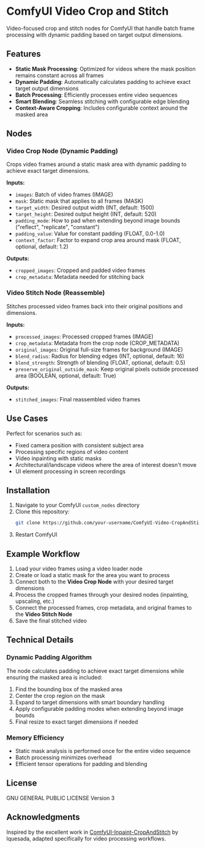 # ComfyUI Video Crop and Stitch

Video-focused crop and stitch nodes for ComfyUI that handle batch frame processing with dynamic padding based on target output dimensions.

## Features

- **Static Mask Processing**: Optimized for videos where the mask position remains constant across all frames
- **Dynamic Padding**: Automatically calculates padding to achieve exact target output dimensions
- **Batch Processing**: Efficiently processes entire video sequences
- **Smart Blending**: Seamless stitching with configurable edge blending
- **Context-Aware Cropping**: Includes configurable context around the masked area

## Nodes

### Video Crop Node (Dynamic Padding)

Crops video frames around a static mask area with dynamic padding to achieve exact target dimensions.

**Inputs:**
- `images`: Batch of video frames (IMAGE)
- `mask`: Static mask that applies to all frames (MASK)
- `target_width`: Desired output width (INT, default: 1500)
- `target_height`: Desired output height (INT, default: 520)
- `padding_mode`: How to pad when extending beyond image bounds ("reflect", "replicate", "constant")
- `padding_value`: Value for constant padding (FLOAT, 0.0-1.0)
- `context_factor`: Factor to expand crop area around mask (FLOAT, optional, default: 1.2)

**Outputs:**
- `cropped_images`: Cropped and padded video frames
- `crop_metadata`: Metadata needed for stitching back

### Video Stitch Node (Reassemble)

Stitches processed video frames back into their original positions and dimensions.

**Inputs:**
- `processed_images`: Processed cropped frames (IMAGE)
- `crop_metadata`: Metadata from the crop node (CROP_METADATA)
- `original_images`: Original full-size frames for background (IMAGE)
- `blend_radius`: Radius for blending edges (INT, optional, default: 16)
- `blend_strength`: Strength of blending (FLOAT, optional, default: 0.5)
- `preserve_original_outside_mask`: Keep original pixels outside processed area (BOOLEAN, optional, default: True)

**Outputs:**
- `stitched_images`: Final reassembled video frames

## Use Cases

Perfect for scenarios such as:
- Fixed camera position with consistent subject area
- Processing specific regions of video content
- Video inpainting with static masks
- Architectural/landscape videos where the area of interest doesn't move
- UI element processing in screen recordings

## Installation

1. Navigate to your ComfyUI `custom_nodes` directory
2. Clone this repository:
   ```bash
   git clone https://github.com/your-username/ComfyUI-Video-CropAndStitch.git
   ```
3. Restart ComfyUI

## Example Workflow

1. Load your video frames using a video loader node
2. Create or load a static mask for the area you want to process
3. Connect both to the **Video Crop Node** with your desired target dimensions
4. Process the cropped frames through your desired nodes (inpainting, upscaling, etc.)
5. Connect the processed frames, crop metadata, and original frames to the **Video Stitch Node**
6. Save the final stitched video

## Technical Details

### Dynamic Padding Algorithm

The node calculates padding to achieve exact target dimensions while ensuring the masked area is included:

1. Find the bounding box of the masked area
2. Center the crop region on the mask
3. Expand to target dimensions with smart boundary handling
4. Apply configurable padding modes when extending beyond image bounds
5. Final resize to exact target dimensions if needed

### Memory Efficiency

- Static mask analysis is performed once for the entire video sequence
- Batch processing minimizes overhead
- Efficient tensor operations for padding and blending

## License

GNU GENERAL PUBLIC LICENSE Version 3

## Acknowledgments

Inspired by the excellent work in [ComfyUI-Inpaint-CropAndStitch](https://github.com/lquesada/ComfyUI-Inpaint-CropAndStitch) by lquesada, adapted specifically for video processing workflows.